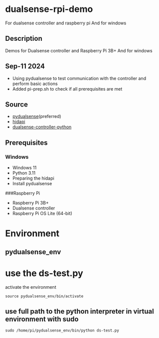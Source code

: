 # dualsense-rpi-demo
For dualsense controller and raspberry pi 
And for windows 


## Description
Demos for Dualsense controller and Raspberry Pi 3B+
And for windows 

## Sep-11 2024
- Using pydualsense to test communication with the controller and perform basic actions
- Added pi-prep.sh to check if all prerequisites are met

## Source

- [pydualsense](https://github.com/flok/pydualsense)(preferred)
- [hidapi](https://github.com/libusb/hidapi)
- [dualsense-controller-python](https://github.com/yesbotics/dualsense-controller-python)




## Prerequisites 
### Windows
- Windows 11
- Python 3.11
- Preparing the hidapi 
- Install pydualsense



###Raspberry Pi
- Raspberry Pi 3B+
- Dualsense controller
- Raspberry Pi OS Lite (64-bit)




# Environment
## pydualsense_env


# use the ds-test.py
activate the environment
```
source pydualsense_env/bin/activate
```

## use full path to the python interpreter in virtual environment with sudo
```
sudo /home/pi/pydualsense_env/bin/python ds-test.py
``` 